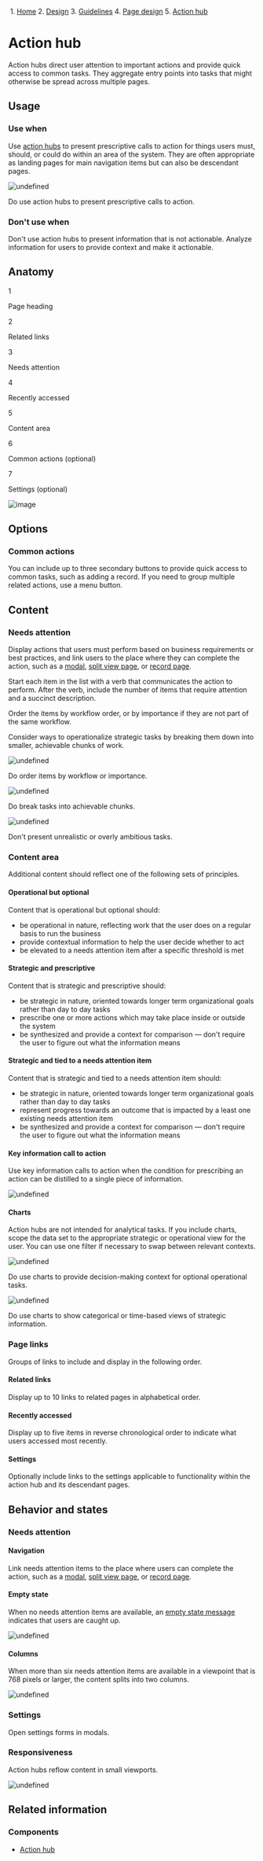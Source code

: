              

 1.  [Home](/skyux/)
2.  [Design](/skyux/design.md)
3.  [Guidelines](/skyux/design/guidelines.md)
4.  [Page design](/skyux/design/guidelines/page-layouts.md)
5.  [Action hub](/skyux/design/guidelines/page-layouts/action-hub.md)

Action hub
==========

Action hubs direct user attention to important actions and provide quick access to common tasks. They aggregate entry points into tasks that might otherwise be spread across multiple pages.

Usage
-----

### Use when

Use [action hubs](/skyux/components/action-hub.md) to present prescriptive calls to action for things users must, should, or could do within an area of the system. They are often appropriate as landing pages for main navigation items but can also be descendant pages.

![undefined](https://sky.blackbaudcdn.net/skyuxapps/skyux/assets/img/guidelines/action-hub/action-hub-use-when.f5702fcb50f8fd613b9c18faf8e951db.png)

Do use action hubs to present prescriptive calls to action.

### Don't use when

Don't use action hubs to present information that is not actionable. Analyze information for users to provide context and make it actionable.

Anatomy
-------

1

Page heading

2

Related links

3

Needs attention

4

Recently accessed

5

Content area

6

Common actions (optional)

7

Settings (optional)

![image](https://sky.blackbaudcdn.net/skyuxapps/skyux/assets/img/guidelines/action-hub/action-hub-anatomy.01bf467e0d29a369fc5f6fde6c5dbb07.png)

Options
-------

### Common actions

You can include up to three secondary buttons to provide quick access to common tasks, such as adding a record. If you need to group multiple related actions, use a menu button.

Content
-------

### Needs attention

Display actions that users must perform based on business requirements or best practices, and link users to the place where they can complete the action, such as a [modal](/skyux/components/modal.md), [split view page](/skyux/design/guidelines/page-layouts/split-view-page.md), or [record page](/skyux/design/guidelines/page-layouts/record-page.md).

Start each item in the list with a verb that communicates the action to perform. After the verb, include the number of items that require attention and a succinct description.

Order the items by workflow order, or by importance if they are not part of the same workflow.

Consider ways to operationalize strategic tasks by breaking them down into smaller, achievable chunks of work.

![undefined](https://sky.blackbaudcdn.net/skyuxapps/skyux/assets/img/guidelines/action-hub/needs-attention-order-600.f7d13bf69af6b36c894d1486ed949008.png)

Do order items by workflow or importance.

![undefined](https://sky.blackbaudcdn.net/skyuxapps/skyux/assets/img/guidelines/action-hub/needs-attention-achievable-600.33831790ebc533cf639cd485175b8628.png)

Do break tasks into achievable chunks.

![undefined](https://sky.blackbaudcdn.net/skyuxapps/skyux/assets/img/guidelines/action-hub/needs-attention-unachievable-600.538420d9933d78ba6443e7a82bbe2500.png)

Don't present unrealistic or overly ambitious tasks.

### Content area

Additional content should reflect one of the following sets of principles.

#### Operational but optional

Content that is operational but optional should:

*   be operational in nature, reflecting work that the user does on a regular basis to run the business
*   provide contextual information to help the user decide whether to act
*   be elevated to a needs attention item after a specific threshold is met

#### Strategic and prescriptive

Content that is strategic and prescriptive should:

*   be strategic in nature, oriented towards longer term organizational goals rather than day to day tasks
*   prescribe one or more actions which may take place inside or outside the system
*   be synthesized and provide a context for comparison — don't require the user to figure out what the information means

#### Strategic and tied to a needs attention item

Content that is strategic and tied to a needs attention item should:

*   be strategic in nature, oriented towards longer term organizational goals rather than day to day tasks
*   represent progress towards an outcome that is impacted by a least one existing needs attention item
*   be synthesized and provide a context for comparison — don't require the user to figure out what the information means

#### Key information call to action

Use key information calls to action when the condition for prescribing an action can be distilled to a single piece of information.

![undefined](https://sky.blackbaudcdn.net/skyuxapps/skyux/assets/img/guidelines/action-hub/content-section-keyinfo-cta-600.c4e74adf8329b1cf57c5a9ecb4583ba1.png)

#### Charts

Action hubs are not intended for analytical tasks. If you include charts, scope the data set to the appropriate strategic or operational view for the user. You can use one filter if necessary to swap between relevant contexts.

![undefined](https://sky.blackbaudcdn.net/skyuxapps/skyux/assets/img/guidelines/action-hub/content-section-chart-context-cta-600.81b09016cdbee106e4db7e19931c7ade.png)

Do use charts to provide decision-making context for optional operational tasks.

![undefined](https://sky.blackbaudcdn.net/skyuxapps/skyux/assets/img/guidelines/action-hub/content-section-chart-history-600.f07f06167f0c813d0325320dc20ff7a7.png)

Do use charts to show categorical or time-based views of strategic information.

### Page links

Groups of links to include and display in the following order.

#### Related links

Display up to 10 links to related pages in alphabetical order.

#### Recently accessed

Display up to five items in reverse chronological order to indicate what users accessed most recently.

#### Settings

Optionally include links to the settings applicable to functionality within the action hub and its descendant pages.

Behavior and states
-------------------

### Needs attention

#### Navigation

Link needs attention items to the place where users can complete the action, such as a [modal](/skyux/components/modal.md), [split view page](/skyux/design/guidelines/page-layouts/split-view-page.md), or [record page](/skyux/design/guidelines/page-layouts/record-page.md).

#### Empty state

When no needs attention items are available, an [empty state message](/skyux/design/guidelines/user-assistance#empty-state-help.md) indicates that users are caught up.

![undefined](https://sky.blackbaudcdn.net/skyuxapps/skyux/assets/img/guidelines/action-hub/needs-attention-empty-600.5f5e9218db5b27300f26c925381b1343.png)

#### Columns

When more than six needs attention items are available in a viewpoint that is 768 pixels or larger, the content splits into two columns.

![undefined](https://sky.blackbaudcdn.net/skyuxapps/skyux/assets/img/guidelines/action-hub/needs-attention-2-column.17b7274a54a89d6d2d5fb134ebe31acd.png)

### Settings

Open settings forms in modals.

### Responsiveness

Action hubs reflow content in small viewports.

![undefined](https://sky.blackbaudcdn.net/skyuxapps/skyux/assets/img/guidelines/action-hub/action-hub-responsive-600.9b0cbf8ae4e49923d5d5cd9a8c68a4b8.png)

Related information
-------------------

### Components

*   [Action hub](/skyux/components/action-hub.md)